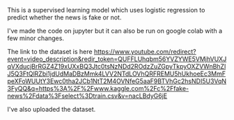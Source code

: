 This is a supervised learning model which uses logistic regression to predict whether the news is fake or not.

I've made the code on jupyter but it can also be run on google colab with a few minor changes.

The link to the dataset is here https://www.youtube.com/redirect?event=video_description&redir_token=QUFFLUhqbm56YVZYWE5VMjhVUXJqVXducjBrRGZ4Z19xUXxBQ3Jtc0tsNzNDd2ROdzZuZGpyTkpyOXZVWnBhZlJ5Q3FtQlRZbi1jdUdMaDBzMmk4LVV2NTdLOVhQRFREMU5hUkhoeEc3MmFpeXFoWUUtY3Ewc0tha2JCb1NtT2M4OVNfeG5aaF9BTVhGc2hsNDI5U3VqN3FyQQ&q=https%3A%2F%2Fwww.kaggle.com%2Fc%2Ffake-news%2Fdata%3Fselect%3Dtrain.csv&v=nacLBdyG6jE

I've also uploaded the dataset.
